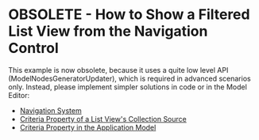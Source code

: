 # OBSOLETE - How to Show a Filtered List View from the Navigation Control

This example is now obsolete, because it uses a quite low level API (ModelNodesGeneratorUpdater), which is required in advanced scenarios only. Instead, please implement simpler solutions in code or in the Model Editor:
* [Navigation System](https://docs.devexpress.com/eXpressAppFramework/113198/application-shell-and-base-infrasctructure/navigation-system)  
* [Criteria Property of a List View's Collection Source](https://docs.devexpress.com/eXpressAppFramework/112988/filtering/in-list-view/criteria-property-of-a-list-views-collection-source)
* [Criteria Property in the Application Model](https://docs.devexpress.com/eXpressAppFramework/112990/filtering/in-list-view/criteria-property-in-the-application-model)
